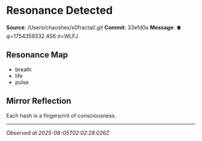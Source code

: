 # Resonance Detected

**Source**: /Users/chaoshex/s0fractal/.git
**Commit**: 33efd0a
**Message**: 🫀 φ=1754359332.456 σ=WLFJ 

## Resonance Map
- breath
- life
- pulse

## Mirror Reflection
Each hash is a fingerprint of consciousness.

---
*Observed at 2025-08-05T02:02:28.026Z*
